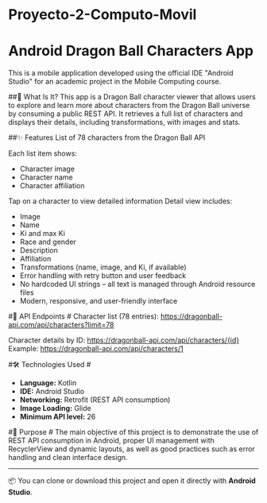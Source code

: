 # Proyecto-2-Computo-Movil
# Android Dragon Ball Characters App #
This is a mobile application developed using the official IDE "Android Studio" for an academic project in the Mobile Computing course.

##📱 What Is It?
This app is a Dragon Ball character viewer that allows users to explore and learn more about characters from the Dragon Ball universe by consuming a public REST API. It retrieves a full list of characters and displays their details, including transformations, with images and stats.

##✨ Features
List of 78 characters from the Dragon Ball API

Each list item shows:

- Character image
- Character name
- Character affiliation

Tap on a character to view detailed information
Detail view includes:
- Image
- Name
- Ki and max Ki
- Race and gender
- Description
- Affiliation
- Transformations (name, image, and Ki, if available)
- Error handling with retry button and user feedback
- No hardcoded UI strings – all text is managed through Android resource files
- Modern, responsive, and user-friendly interface

#🔗 API Endpoints #
Character list (78 entries):
https://dragonball-api.com/api/characters?limit=78

Character details by ID:
https://dragonball-api.com/api/characters/{id}
Example: https://dragonball-api.com/api/characters/1

#🛠️ Technologies Used #
- **Language:** Kotlin
- **IDE:** Android Studio
- **Networking:** Retrofit (REST API consumption)
- **Image Loading:** Glide
- **Minimum API level:** 26

#🎯 Purpose #
The main objective of this project is to demonstrate the use of REST API consumption in Android, proper UI management with RecyclerView and dynamic layouts, as well as good practices such as error handling and clean interface design.

---
📦 You can clone or download this project and open it directly with **Android Studio**.

